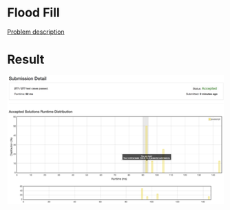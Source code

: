 # Flood Fill

[Problem description](https://leetcode.com/problems/flood-fill/description)

# Result

![result](result.png)
